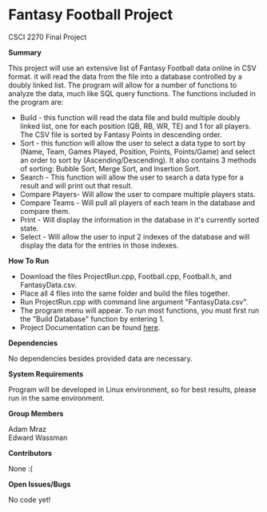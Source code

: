 # Fantasy Football Project
CSCI 2270 Final Project

**Summary**

This project will use an extensive list of Fantasy Football data online in CSV format.  it will read the data from the file into a database controlled by a doubly linked list.  The program will allow for a number of functions to analyze the data, much like SQL query functions.  The functions included in the program are:
* Build - this function will read the data file and build multiple doubly linked list, one for each position (QB, RB, WR, TE) and 1 for all players.  The CSV file is sorted by Fantasy Points in descending order.
* Sort - this function will allow the user to select a data type to sort by (Name, Team, Games Played, Position, Points, Points/Game) and select an order to sort by (Ascending/Descending). It also contains 3 methods of sorting: Bubble Sort, Merge Sort, and Insertion Sort.
* Search - This function will allow the user to search a data type for a result and will print out that result.
* Compare Players- Will allow the user to compare multiple players stats.
* Compare Teams - Will pull all players of each team in the database and compare them.
* Print - Will display the information in the database in it's currently sorted state.
* Select - Will allow the user to input 2 indexes of the database and will display the data for the entries in those indexes.

**How To Run**

* Download the files ProjectRun.cpp, Football.cpp, Football.h, and FantasyData.csv.
* Place all 4 files into the same folder and build the files together.
* Run ProjectRun.cpp with command line argument "FantasyData.csv".
* The program menu will appear.  To run most functions, you must first run the "Build Database" function by entering 1.
* Project Documentation can be found [here](https://github.com/TheShaqtus/FantasyFootballProj/edit/master/README.md).

**Dependencies**

No dependencies besides provided data are necessary.

**System Requirements**

Program will be developed in Linux environment, so for best results, please run in the same environment.

**Group Members**

Adam Mraz  
Edward Wassman

**Contributors**

None :(

**Open Issues/Bugs**

No code yet!

